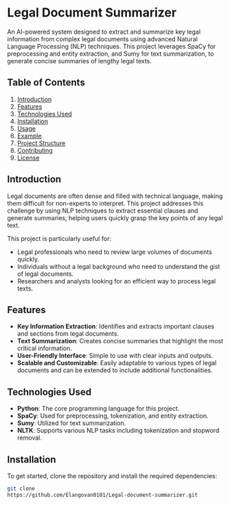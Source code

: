 # Legal Document Summarizer

An AI-powered system designed to extract and summarize key legal information from complex legal documents using advanced Natural Language Processing (NLP) techniques. This project leverages SpaCy for preprocessing and entity extraction, and Sumy for text summarization, to generate concise summaries of lengthy legal texts.

## Table of Contents

1. [Introduction](#introduction)
2. [Features](#features)
3. [Technologies Used](#technologies-used)
4. [Installation](#installation)
5. [Usage](#usage)
6. [Example](#example)
7. [Project Structure](#project-structure)
8. [Contributing](#contributing)
9. [License](#license)

## Introduction

Legal documents are often dense and filled with technical language, making them difficult for non-experts to interpret. This project addresses this challenge by using NLP techniques to extract essential clauses and generate summaries, helping users quickly grasp the key points of any legal text.

This project is particularly useful for:
- Legal professionals who need to review large volumes of documents quickly.
- Individuals without a legal background who need to understand the gist of legal documents.
- Researchers and analysts looking for an efficient way to process legal texts.

## Features

- **Key Information Extraction**: Identifies and extracts important clauses and sections from legal documents.
- **Text Summarization**: Creates concise summaries that highlight the most critical information.
- **User-Friendly Interface**: Simple to use with clear inputs and outputs.
- **Scalable and Customizable**: Easily adaptable to various types of legal documents and can be extended to include additional functionalities.

## Technologies Used

- **Python**: The core programming language for this project.
- **SpaCy**: Used for preprocessing, tokenization, and entity extraction.
- **Sumy**: Utilized for text summarization.
- **NLTK**: Supports various NLP tasks including tokenization and stopword removal.

## Installation

To get started, clone the repository and install the required dependencies:

```bash
git clone
https://github.com/Elangovan0101/Legal-document-summarizer.git

